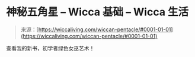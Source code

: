 <!--yml

category: 未分类

date: 2024-06-12 18:26:28

-->

# 神秘五角星 – Wicca 基础 – Wicca 生活

> 来源：[https://wiccaliving.com/wiccan-pentacle/#0001-01-01](https://wiccaliving.com/wiccan-pentacle/#0001-01-01)

查看我的新书，初学者绿色女巫艺术！
